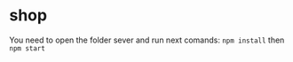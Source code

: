 # shop
You need to open the folder sever and run next comands:
```npm install```
then
```npm start```
